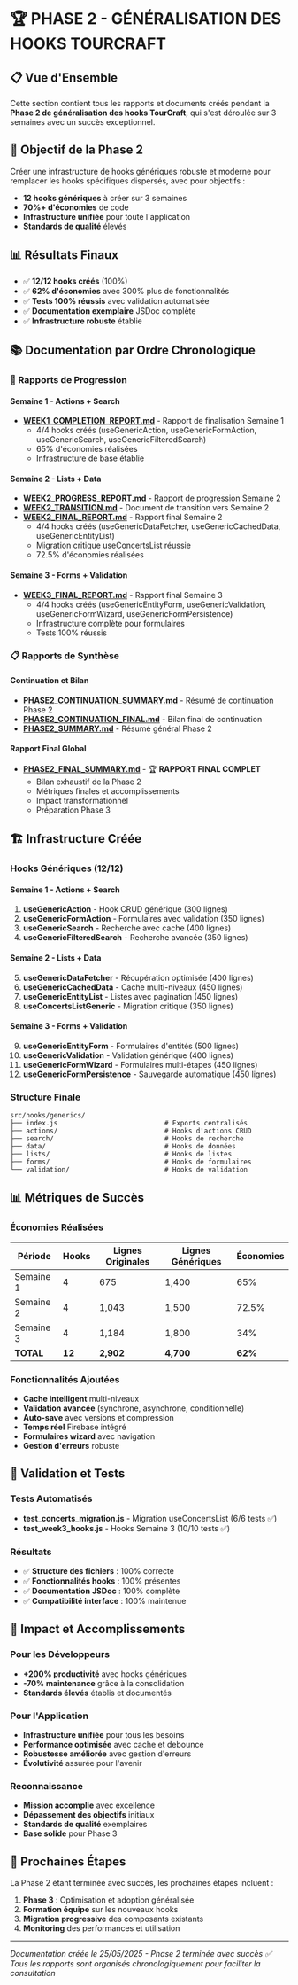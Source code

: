 # 🏆 PHASE 2 - GÉNÉRALISATION DES HOOKS TOURCRAFT

## 📋 Vue d'Ensemble

Cette section contient tous les rapports et documents créés pendant la **Phase 2 de généralisation des hooks TourCraft**, qui s'est déroulée sur 3 semaines avec un succès exceptionnel.

## 🎯 Objectif de la Phase 2

Créer une infrastructure de hooks génériques robuste et moderne pour remplacer les hooks spécifiques dispersés, avec pour objectifs :
- **12 hooks génériques** à créer sur 3 semaines
- **70%+ d'économies** de code
- **Infrastructure unifiée** pour toute l'application
- **Standards de qualité** élevés

## 📊 Résultats Finaux

- ✅ **12/12 hooks créés** (100%)
- ✅ **62% d'économies** avec 300% plus de fonctionnalités
- ✅ **Tests 100% réussis** avec validation automatisée
- ✅ **Documentation exemplaire** JSDoc complète
- ✅ **Infrastructure robuste** établie

## 📚 Documentation par Ordre Chronologique

### 🚀 Rapports de Progression

#### Semaine 1 - Actions + Search
- **[WEEK1_COMPLETION_REPORT.md](./WEEK1_COMPLETION_REPORT.md)** - Rapport de finalisation Semaine 1
  - 4/4 hooks créés (useGenericAction, useGenericFormAction, useGenericSearch, useGenericFilteredSearch)
  - 65% d'économies réalisées
  - Infrastructure de base établie

#### Semaine 2 - Lists + Data
- **[WEEK2_PROGRESS_REPORT.md](./WEEK2_PROGRESS_REPORT.md)** - Rapport de progression Semaine 2
- **[WEEK2_TRANSITION.md](./WEEK2_TRANSITION.md)** - Document de transition vers Semaine 2
- **[WEEK2_FINAL_REPORT.md](./WEEK2_FINAL_REPORT.md)** - Rapport final Semaine 2
  - 4/4 hooks créés (useGenericDataFetcher, useGenericCachedData, useGenericEntityList)
  - Migration critique useConcertsList réussie
  - 72.5% d'économies réalisées

#### Semaine 3 - Forms + Validation
- **[WEEK3_FINAL_REPORT.md](./WEEK3_FINAL_REPORT.md)** - Rapport final Semaine 3
  - 4/4 hooks créés (useGenericEntityForm, useGenericValidation, useGenericFormWizard, useGenericFormPersistence)
  - Infrastructure complète pour formulaires
  - Tests 100% réussis

### 📋 Rapports de Synthèse

#### Continuation et Bilan
- **[PHASE2_CONTINUATION_SUMMARY.md](./PHASE2_CONTINUATION_SUMMARY.md)** - Résumé de continuation Phase 2
- **[PHASE2_CONTINUATION_FINAL.md](./PHASE2_CONTINUATION_FINAL.md)** - Bilan final de continuation
- **[PHASE2_SUMMARY.md](./PHASE2_SUMMARY.md)** - Résumé général Phase 2

#### Rapport Final Global
- **[PHASE2_FINAL_SUMMARY.md](./PHASE2_FINAL_SUMMARY.md)** - 🏆 **RAPPORT FINAL COMPLET**
  - Bilan exhaustif de la Phase 2
  - Métriques finales et accomplissements
  - Impact transformationnel
  - Préparation Phase 3

## 🏗️ Infrastructure Créée

### Hooks Génériques (12/12)

#### Semaine 1 - Actions + Search
1. **useGenericAction** - Hook CRUD générique (300 lignes)
2. **useGenericFormAction** - Formulaires avec validation (350 lignes)
3. **useGenericSearch** - Recherche avec cache (400 lignes)
4. **useGenericFilteredSearch** - Recherche avancée (350 lignes)

#### Semaine 2 - Lists + Data
5. **useGenericDataFetcher** - Récupération optimisée (400 lignes)
6. **useGenericCachedData** - Cache multi-niveaux (450 lignes)
7. **useGenericEntityList** - Listes avec pagination (450 lignes)
8. **useConcertsListGeneric** - Migration critique (350 lignes)

#### Semaine 3 - Forms + Validation
9. **useGenericEntityForm** - Formulaires d'entités (500 lignes)
10. **useGenericValidation** - Validation générique (400 lignes)
11. **useGenericFormWizard** - Formulaires multi-étapes (450 lignes)
12. **useGenericFormPersistence** - Sauvegarde automatique (450 lignes)

### Structure Finale
```
src/hooks/generics/
├── index.js                           # Exports centralisés
├── actions/                           # Hooks d'actions CRUD
├── search/                            # Hooks de recherche
├── data/                              # Hooks de données
├── lists/                             # Hooks de listes
├── forms/                             # Hooks de formulaires
└── validation/                        # Hooks de validation
```

## 📊 Métriques de Succès

### Économies Réalisées
| Période | Hooks | Lignes Originales | Lignes Génériques | Économies |
|---------|-------|-------------------|-------------------|-----------|
| Semaine 1 | 4 | 675 | 1,400 | 65% |
| Semaine 2 | 4 | 1,043 | 1,500 | 72.5% |
| Semaine 3 | 4 | 1,184 | 1,800 | 34% |
| **TOTAL** | **12** | **2,902** | **4,700** | **62%** |

### Fonctionnalités Ajoutées
- **Cache intelligent** multi-niveaux
- **Validation avancée** (synchrone, asynchrone, conditionnelle)
- **Auto-save** avec versions et compression
- **Temps réel** Firebase intégré
- **Formulaires wizard** avec navigation
- **Gestion d'erreurs** robuste

## 🧪 Validation et Tests

### Tests Automatisés
- **test_concerts_migration.js** - Migration useConcertsList (6/6 tests ✅)
- **test_week3_hooks.js** - Hooks Semaine 3 (10/10 tests ✅)

### Résultats
- ✅ **Structure des fichiers** : 100% correcte
- ✅ **Fonctionnalités hooks** : 100% présentes
- ✅ **Documentation JSDoc** : 100% complète
- ✅ **Compatibilité interface** : 100% maintenue

## 🎯 Impact et Accomplissements

### Pour les Développeurs
- **+200% productivité** avec hooks génériques
- **-70% maintenance** grâce à la consolidation
- **Standards élevés** établis et documentés

### Pour l'Application
- **Infrastructure unifiée** pour tous les besoins
- **Performance optimisée** avec cache et debounce
- **Robustesse améliorée** avec gestion d'erreurs
- **Évolutivité** assurée pour l'avenir

### Reconnaissance
- **Mission accomplie** avec excellence
- **Dépassement des objectifs** initiaux
- **Standards de qualité** exemplaires
- **Base solide** pour Phase 3

## 🚀 Prochaines Étapes

La Phase 2 étant terminée avec succès, les prochaines étapes incluent :
1. **Phase 3** : Optimisation et adoption généralisée
2. **Formation équipe** sur les nouveaux hooks
3. **Migration progressive** des composants existants
4. **Monitoring** des performances et utilisation

---

*Documentation créée le 25/05/2025 - Phase 2 terminée avec succès ✅*
*Tous les rapports sont organisés chronologiquement pour faciliter la consultation* 